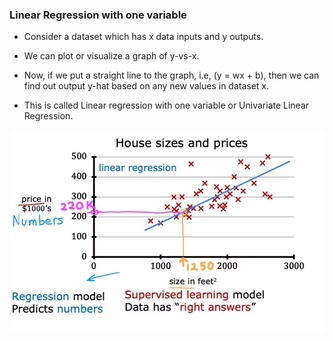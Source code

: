 ### Linear Regression with one variable

- Consider a dataset which has x data inputs and y outputs.
- We can plot or visualize a graph of y-vs-x.
- Now, if we put a straight line to the graph, i.e, (y = wx + b), then we can find out output y-hat based on any new values in dataset x.

- This is called Linear regression with one variable or Univariate Linear Regression.

![alt text](images/image-1.png)